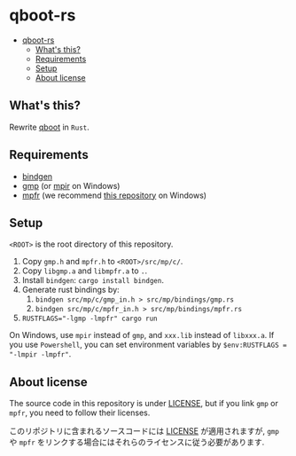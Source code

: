 # qboot-rs

- [qboot-rs](#qboot-rs)
  - [What's this?](#whats-this)
  - [Requirements](#requirements)
  - [Setup](#setup)
  - [About license](#about-license)

## What's this?

Rewrite [qboot](https://github.com/selpoG/qboot) in `Rust`.

## Requirements

- [bindgen](https://github.com/rust-lang/rust-bindgen)
- [gmp](https://gmplib.org/) (or [mpir](https://github.com/BrianGladman/mpir.git) on Windows)
- [mpfr](http://mpfr.org/) (we recommend [this repository](https://github.com/BrianGladman/mpfr.git) on Windows)

## Setup

`<ROOT>` is the root directory of this repository.

1. Copy `gmp.h` and `mpfr.h` to `<ROOT>/src/mp/c/`.
2. Copy `libgmp.a` and `libmpfr.a` to `.`.
3. Install `bindgen`: `cargo install bindgen`.
4. Generate rust bindings by:
   1. `bindgen src/mp/c/gmp_in.h > src/mp/bindings/gmp.rs`
   2. `bindgen src/mp/c/mpfr_in.h > src/mp/bindings/mpfr.rs`
5. `RUSTFLAGS="-lgmp -lmpfr" cargo run`

On Windows, use `mpir` instead of `gmp`, and `xxx.lib` instead of `libxxx.a`.
If you use `Powershell`, you can set environment variables by `$env:RUSTFLAGS = "-lmpir -lmpfr"`.

## About license

The source code in this repository is under [LICENSE](/LICENSE),
but if you link `gmp` or `mpfr`, you need to follow their licenses.

このリポジトリに含まれるソースコードには [LICENSE](/LICENSE) が適用されますが,
`gmp` や `mpfr` をリンクする場合にはそれらのライセンスに従う必要があります.
